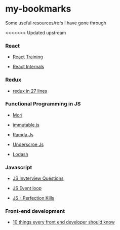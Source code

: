 # my-bookmarks
Some useful resources/refs I have gone through

<<<<<<< Updated upstream

### React

  * [React Training](https://reacttraining.com/blog/)

  * [React Internals](https://www.mattgreer.org/articles/react-internals-part-one-basic-rendering/)

### Redux

  * [redux in 27 lines](https://dev.to/selbekk/redux-in-27-lines-2i92)

### Functional Programming in JS

  * [Mori](http://swannodette.github.io/mori/)

  * [immutable.js](https://immutable-js.github.io/immutable-js/)
  
  * [Ramda Js](https://ramdajs.com)
  
  * [Underscroe Js](https://underscorejs.org)
  
  * [Lodash](https://lodash.com)


### Javascript

  * [JS Invterview Questions](https://medium.com/javascript-scene/10-interview-questions-every-javascript-developer-should-know-6fa6bdf5ad95)

  * [JS Event loop](https://hackernoon.com/understanding-js-the-event-loop-959beae3ac40)

  * [JS - Perfection Kills](http://perfectionkills.com/)

### Front-end development

  * [10 things every front end developer should know](https://medium.com/@namkam5/10-things-every-front-end-developer-should-know-a6cf6877866f)
